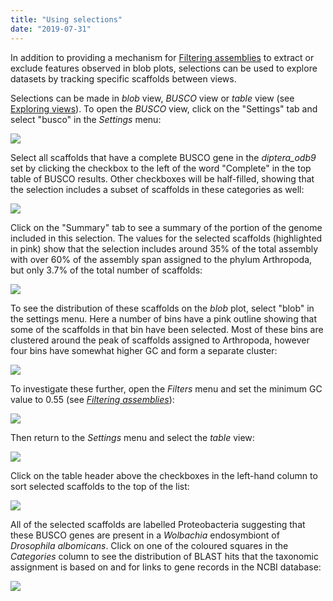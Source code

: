 ```yaml
---
title: "Using selections"
date: "2019-07-31"
---
```


In addition to providing a mechanism for [Filtering assemblies](https://blobtoolkit.genomehubs.org/btk-viewer/viewer-tutorials/filtering-assemblies/) to extract or exclude features observed in blob plots, selections can be used to explore datasets by tracking specific scaffolds between views.

Selections can be made in _blob_ view, _BUSCO_ view or _table_ view (see [Exploring views](https://blobtoolkit.genomehubs.org/btk-viewer/viewer-tutorials/exploring-views/)). To open the _BUSCO_ view, click on the "Settings" tab and select "busco" in the _Settings_ menu:

![](images/Screenshot-2019-07-31-at-10.20.52-1024x823.jpg)

Select all scaffolds that have a complete BUSCO gene in the _diptera\_odb9_ set by clicking the checkbox to the left of the word "Complete" in the top table of BUSCO results. Other checkboxes will be half-filled, showing that the selection includes a subset of scaffolds in these categories as well:

![](images/Screenshot-2019-07-31-at-10.25.09-1024x831.jpg)

Click on the "Summary" tab to see a summary of the portion of the genome included in this selection. The values for the selected scaffolds (highlighted in pink) show that the selection includes around 35% of the total assembly with over 60% of the assembly span assigned to the phylum Arthropoda, but only 3.7% of the total number of scaffolds:

![](images/Screenshot-2019-07-31-at-10.46.44-1024x831.jpg)

To see the distribution of these scaffolds on the _blob_ plot, select "blob" in the settings menu. Here a number of bins have a pink outline showing that some of the scaffolds in that bin have been selected. Most of these bins are clustered around the peak of scaffolds assigned to Arthropoda, however four bins have somewhat higher GC and form a separate cluster:

![](images/Screenshot-2019-07-31-at-10.34.38-1024x831.jpg)

To investigate these further, open the _Filters_ menu and set the minimum GC value to 0.55 (see _[Filtering assemblies](https://blobtoolkit.genomehubs.org/btk-viewer/viewer-tutorials/filtering-assemblies/)_):

![](images/Screenshot-2019-07-31-at-10.35.03-1024x831.jpg)

Then return to the _Settings_ menu and select the _table_ view:

![](images/Screenshot-2019-07-31-at-10.35.27-1024x831.jpg)

Click on the table header above the checkboxes in the left-hand column to sort selected scaffolds to the top of the list:

![](images/Screenshot-2019-07-31-at-10.36.50-1024x831.jpg)

All of the selected scaffolds are labelled Proteobacteria suggesting that these BUSCO genes are present in a _Wolbachia_ endosymbiont of _Drosophila albomicans_. Click on one of the coloured squares in the _Categories_ column to see the distribution of BLAST hits that the taxonomic assignment is based on and for links to gene records in the NCBI database:

![](images/Screenshot-2019-07-31-at-10.39.27-1024x831.jpg)
